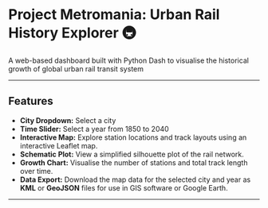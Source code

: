 # Project Metromania: Urban Rail History Explorer 🚇

A web-based dashboard built with Python Dash to visualise the historical growth of global urban rail transit system

---

## Features 
* **City Dropdown:** Select a city
* **Time Slider:** Select a year from 1850 to 2040
* **Interactive Map:** Explore station locations and track layouts using an interactive Leaflet map.
* **Schematic Plot:** View a simplified silhouette plot of the rail network.
* **Growth Chart:** Visualise the number of stations and total track length over time.
* **Data Export:** Download the map data for the selected city and year as **KML** or **GeoJSON** files for use in GIS software or Google Earth.
---
